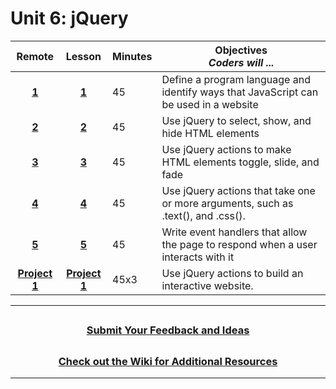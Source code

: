 # Unit 6: jQuery

|Remote|                                                        Lesson                                                         | Minutes | Objectives <br> _Coders will ..._                                                 |
| :-------------------------------------------------------------------------------------------------------------------: | :-----: | :-------------------------------------------------------------------------------- |------|
| [**1**](https://docs.google.com/presentation/d/10BMzhlAm_JcS3mne55tCYFtM1s0vwqgGf14utDRBpQE/edit#slide=id.g801a20f61f_0_262) |     [**1**](https://docs.google.com/presentation/d/11EvEZl_2EgaRHxaVPcU9D4A_0gKozQJoD3mZJoo0L54/edit?usp=sharing)     |   45    | Define a program language and identify ways that JavaScript can be used in a website                                                                                                  |
| [**2**](https://docs.google.com/presentation/d/1R9figHXPo1Z982S6M5Xjycvz0LraQb42pwjeqnyz-Do/edit#slide=id.g418d533d88_0_0) |     [**2**](https://docs.google.com/presentation/d/1xOpW0IJtqZcUcFe1Zk92GUCadEeCMsTunW6-07Gf6dg/edit?usp=sharing)     |   45    | Use jQuery to select, show, and hide HTML elements                                |
| [**3**](https://docs.google.com/presentation/d/1ku4j58uKxKGSuqDsdBHmJBOb1HCAh0uJBh1KFbC-wOw/edit#slide=id.g606872ff26_0_0) |     [**3**](https://docs.google.com/presentation/d/1h_Au9JSEnGIYC4IUbO02pRs2YX21_Etd3bOpg7FtLo4/edit?usp=sharing)     |   45    | Use jQuery actions to make HTML elements toggle, slide, and fade                  |
| [**4**](https://docs.google.com/presentation/d/1m6NT0zbJAWVfui-jsETg9CWB4xtIfW1Ixm3n4bQpK5c/edit#slide=id.g60670d5c70_0_0) |     [**4**](https://docs.google.com/presentation/d/1umVgvlngx6fPmsVHM6_f8q8g_MrIaGho_vgw39qveqE/edit?usp=sharing)     |   45    | Use jQuery actions that take one or more arguments, such as .text(), and .css().  |
| [**5**](https://docs.google.com/presentation/d/1Z7Av0HIRC-NG_c_BN0xI0bvVg0Wk4YCE--TmKYUsQro/edit#slide=id.g60146bffc8_0_0) |     [**5**](https://docs.google.com/presentation/d/1FZAwuZJZWvyKU0smgqDMF2o1J5hBiltG7Te8ygBkIxA/edit?usp=sharing)     |   45    | Write event handlers that allow the page to respond when a user interacts with it |
| [**Project 1**](https://docs.google.com/presentation/d/1PilV8jzNiGVe-ByUSCYC2fBBCxJPtSH-l1cuJRrZa8I/edit#slide=id.g7109220c01_2_0) | [**Project 1**](https://docs.google.com/presentation/d/1vxFjykYDMjsrIhhM7VU1-uxQZJZEpCSPlC3mHGEMmN0/edit?usp=sharing) |  45x3   | Use jQuery actions to build an interactive website.                               |

---

## <h3 align="center"><a href="https://forms.gle/vyAD1HFwXHZMRXrr9">Submit Your Feedback and Ideas</a></h3>

## <h3 align="center"><a href="https://github.com/itscodenation/curriculum-20-21/wiki">Check out the Wiki for Additional Resources</a></h3>

---
